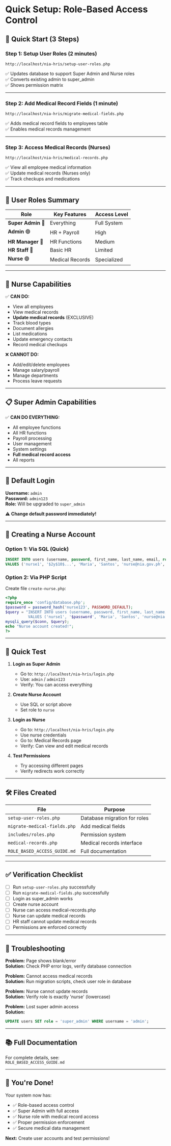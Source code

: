 # Quick Setup: Role-Based Access Control

## 🚀 Quick Start (3 Steps)

### Step 1: Setup User Roles (2 minutes)
```
http://localhost/nia-hris/setup-user-roles.php
```
✅ Updates database to support Super Admin and Nurse roles  
✅ Converts existing admin to super_admin  
✅ Shows permission matrix

---

### Step 2: Add Medical Record Fields (1 minute)
```
http://localhost/nia-hris/migrate-medical-fields.php
```
✅ Adds medical record fields to employees table  
✅ Enables medical records management

---

### Step 3: Access Medical Records (Nurses)
```
http://localhost/nia-hris/medical-records.php
```
✅ View all employee medical information  
✅ Update medical records (Nurses only)  
✅ Track checkups and medications

---

## 👤 User Roles Summary

| Role | Key Features | Access Level |
|------|-------------|--------------|
| **Super Admin** 🔴 | Everything | Full System |
| **Admin** 🟢 | HR + Payroll | High |
| **HR Manager** 🔵 | HR Functions | Medium |
| **HR Staff** 🔵 | Basic HR | Limited |
| **Nurse** 🟣 | Medical Records | Specialized |

---

## 🏥 Nurse Capabilities

✅ **CAN DO:**
- View all employees
- View medical records
- **Update medical records** (EXCLUSIVE)
- Track blood types
- Document allergies
- List medications
- Update emergency contacts
- Record medical checkups

❌ **CANNOT DO:**
- Add/edit/delete employees
- Manage salary/payroll
- Manage departments
- Process leave requests

---

## 📋 Super Admin Capabilities

✅ **CAN DO EVERYTHING:**
- All employee functions
- All HR functions
- Payroll processing
- User management
- System settings
- **Full medical record access**
- All reports

---

## 🔐 Default Login

**Username:** `admin`  
**Password:** `admin123`  
**Role:** Will be upgraded to `super_admin`

⚠️ **Change default password immediately!**

---

## 📝 Creating a Nurse Account

### Option 1: Via SQL (Quick)
```sql
INSERT INTO users (username, password, first_name, last_name, email, role, status) 
VALUES ('nurse1', '$2y$10$...', 'Maria', 'Santos', 'nurse@nia.gov.ph', 'nurse', 'active');
```

### Option 2: Via PHP Script
Create file `create-nurse.php`:
```php
<?php
require_once 'config/database.php';
$password = password_hash('nurse123', PASSWORD_DEFAULT);
$query = "INSERT INTO users (username, password, first_name, last_name, email, role) 
          VALUES ('nurse1', '$password', 'Maria', 'Santos', 'nurse@nia.gov.ph', 'nurse')";
mysqli_query($conn, $query);
echo "Nurse account created!";
?>
```

---

## 🎯 Quick Test

1. **Login as Super Admin**
   - Go to: `http://localhost/nia-hris/login.php`
   - Use: `admin` / `admin123`
   - Verify: You can access everything

2. **Create Nurse Account**
   - Use SQL or script above
   - Set role to `nurse`

3. **Login as Nurse**
   - Go to: `http://localhost/nia-hris/login.php`
   - Use nurse credentials
   - Go to: Medical Records page
   - Verify: Can view and edit medical records

4. **Test Permissions**
   - Try accessing different pages
   - Verify redirects work correctly

---

## 🛠️ Files Created

| File | Purpose |
|------|---------|
| `setup-user-roles.php` | Database migration for roles |
| `migrate-medical-fields.php` | Add medical fields |
| `includes/roles.php` | Permission system |
| `medical-records.php` | Medical records interface |
| `ROLE_BASED_ACCESS_GUIDE.md` | Full documentation |

---

## ✅ Verification Checklist

- [ ] Run `setup-user-roles.php` successfully
- [ ] Run `migrate-medical-fields.php` successfully  
- [ ] Login as super_admin works
- [ ] Create nurse account
- [ ] Nurse can access medical-records.php
- [ ] Nurse can update medical records
- [ ] HR staff cannot update medical records
- [ ] Permissions are enforced correctly

---

## 🚨 Troubleshooting

**Problem:** Page shows blank/error  
**Solution:** Check PHP error logs, verify database connection

**Problem:** Cannot access medical records  
**Solution:** Run migration scripts, check user role in database

**Problem:** Nurse cannot update records  
**Solution:** Verify role is exactly 'nurse' (lowercase)

**Problem:** Lost super admin access  
**Solution:** 
```sql
UPDATE users SET role = 'super_admin' WHERE username = 'admin';
```

---

## 📚 Full Documentation

For complete details, see:  
`ROLE_BASED_ACCESS_GUIDE.md`

---

## 🎉 You're Done!

Your system now has:
- ✅ Role-based access control
- ✅ Super Admin with full access
- ✅ Nurse role with medical record access
- ✅ Proper permission enforcement
- ✅ Secure medical data management

**Next:** Create user accounts and test permissions!

